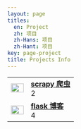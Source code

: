 ```yaml
---
layout: page
titles:
  en: Project
  zh: 项目
  zh-Hans: 项目
  zh-Hant: 项目
key: page-project
title: Projects Info
---
```


<table width="100%" style="border: 0px; ">
    <tr>
        <td>
            <center><img src="https://encrypted-tbn0.gstatic.com/images?q=tbn:ANd9GcQVIxzbwoOfizLaHhu91OXEsvQ1vbbYEdy8FMGx5gJ5ttxRpavKSA" width="100%"/></center>
        </td>
        <td width="70%">
            <a href="" id="ecr-rl"><b>scrapy 爬虫</b></a><br />
            2
        </td>
    </tr>
    <tr>
        <td>
            <center><img src="https://encrypted-tbn0.gstatic.com/images?q=tbn:ANd9GcQVIxzbwoOfizLaHhu91OXEsvQ1vbbYEdy8FMGx5gJ5ttxRpavKSA" width="100%"/></center>
        </td>
        <td width="70%">
            <a href="" id="memd"><b>flask 博客</b></a> <br />
            4
        </td>
    </tr>
</table>





